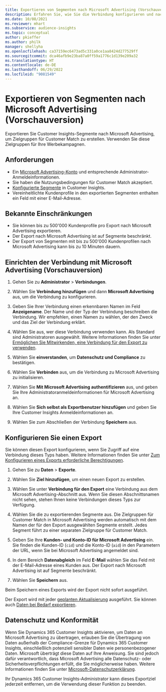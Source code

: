 ```yaml
---
title: Exportieren von Segmenten nach Microsoft Advertising (Vorschauversion)
description: Erfahren Sie, wie Sie die Verbindung konfigurieren und nach Microsoft Advertising exportieren.
ms.date: 10/08/2021
ms.reviewer: mhart
ms.subservice: audience-insights
ms.topic: conceptual
author: pkieffer
ms.author: philk
manager: shellyha
ms.openlocfilehash: ca37159ec6473ad5c331a0ce1aa8424d277529ff
ms.sourcegitcommit: dca46afb9e23ba87a0ff59a1776c1d139e209a32
ms.translationtype: HT
ms.contentlocale: de-DE
ms.lasthandoff: 06/29/2022
ms.locfileid: "9081549"
---
```

# <a name="export-segments-to-microsoft-advertising-preview"></a>Exportieren von Segmenten nach Microsoft Advertising (Vorschauversion)

Exportieren Sie Customer Insights-Segmente nach Microsoft Advertising, um Zielgruppen für Customer Match zu erstellen. Verwenden Sie diese Zielgruppen für Ihre Werbekampagnen.

## <a name="prerequisites"></a>Anforderungen

-   Ein [Microsoft Advertising-Konto](https://ads.microsoft.com/) und entsprechende Administrator-Anmeldeinformationen.
-   Sie haben die Nutzungsbedingungen für Customer Match akzeptiert. 
-   [Konfigurierte Segmente](segments.md) in Customer Insights.
-   Vereinheitlichte Kundenprofile in den exportierten Segmenten enthalten ein Feld mit einer E-Mail-Adresse.

## <a name="known-limitations"></a>Bekannte Einschränkungen

- Sie können bis zu 500'000 Kundenprofile pro Export nach Microsoft Advertising exportieren.
- Der Export nach Microsoft Advertising ist auf Segmente beschränkt.
- Der Export von Segmenten mit bis zu 500'000 Kundenprofilen nach Microsoft Advertising kann bis zu 10 Minuten dauern. 


## <a name="set-up-the-connection-to-microsoft-advertising"></a>Einrichten der Verbindung mit Microsoft Advertising (Vorschauversion)

1. Gehen Sie zu **Administrator** > **Verbindungen**.

1. Wählen Sie **Verbindung hinzufügen** und dann **Microsoft Advertising** aus, um die Verbindung zu konfigurieren.

1. Geben Sie Ihrer Verbindung einen erkennbaren Namen im Feld **Anzeigename**. Der Name und der Typ der Verbindung beschreiben die Verbindung. Wir empfehlen, einen Namen zu wählen, der den Zweck und das Ziel der Verbindung erklärt.

1. Wählen Sie aus, wer diese Verbindung verwenden kann. Als Standard sind Administratoren ausgewählt. Weitere Informationen finden Sie unter [Ermöglichen Sie Mitwirkenden, eine Verbindung für den Export zu verwenden](connections.md#allow-contributors-to-use-a-connection-for-exports).

1. Wählen Sie **einverstanden**, um **Datenschutz und Compliance** zu bestätigen.

1. Wählen Sie **Verbinden** aus, um die Verbindung zu Microsoft Advertising zu initialisieren.

1. Wählen Sie **Mit Microsoft Advertising authentifizieren** aus, und geben Sie Ihre Administratoranmeldeinformationen für Microsoft Advertising an.

1. Wählen Sie **Sich selbst als Exportbenutzer hinzufügen** und geben Sie Ihre Customer Insights Anmeldeinformationen an.

1. Wählen Sie zum Abschließen der Verbindung **Speichern** aus.

## <a name="configure-an-export"></a>Konfigurieren Sie einen Export

Sie können diesen Export konfigurieren, wenn Sie Zugriff auf eine Verbindung dieses Typs haben. Weitere Informationen finden Sie unter [Zum Konfigurieren eines Exports erforderliche Berechtigungen](export-destinations.md#set-up-a-new-export).

1. Gehen Sie zu **Daten** > **Exporte**.

1. Wählen Sie **Ziel hinzufügen**, um einen neuen Export zu erstellen.

1. Wählen Sie unter **Verbindung für den Export** eine Verbindung aus dem Microsoft Advertising-Abschnitt aus. Wenn Sie diesen Abschnittsnamen nicht sehen, stehen Ihnen keine Verbindungen dieses Typs zur Verfügung.

1. Wählen Sie die zu exportierenden Segmente aus. Die Zielgruppen für Customer Match in Microsoft Advertising werden automatisch mit dem Namen der für den Export ausgewählten Segmente erstellt. Jedes Segment führt zu einer separaten Zielgruppe für Customer Match. 

1. Geben Sie Ihre **Kunden- und Konto-ID für Microsoft Advertising** ein. Sie finden die Kunden-ID (`cid`) und die Konto-ID (`aid`) in den Parametern der URL, wenn Sie bei Microsoft Advertising angemeldet sind.

1. In dem Bereich **Datenabgleich** im Feld **E-Mail** wählen Sie das Feld mit der E-Mail-Adresse eines Kunden aus. Der Export nach Microsoft Advertising ist auf Segmente beschränkt.

1. Wählen Sie **Speichern** aus.

Beim Speichern eines Exports wird der Export nicht sofort ausgeführt.

Der Export wird mit jeder [geplanten Aktualisierung](system.md#schedule-tab) ausgeführt. Sie können auch [Daten bei Bedarf exportieren](export-destinations.md#run-exports-on-demand). 


## <a name="data-privacy-and-compliance"></a>Datenschutz und Konformität

Wenn Sie Dynamics 365 Customer Insights aktivieren, um Daten an Microsoft Advertising zu übertragen, erlauben Sie die Übertragung von Daten außerhalb der Compliance-Grenze für Dynamics 365 Customer Insights, einschließlich potenziell sensibler Daten wie personenbezogener Daten. Microsoft überträgt diese Daten auf Ihre Anweisung. Sie sind jedoch dafür verantwortlich, dass Microsoft Advertising alle Datenschutz- oder Sicherheitsverpflichtungen erfüllt, die Sie möglicherweise haben. Weitere Informationen finden Sie unter [Microsoft-Datenschutzerklärung](https://go.microsoft.com/fwlink/?linkid=396732).

Ihr Dynamics 365 Customer Insights-Administrator kann dieses Exportziel jederzeit entfernen, um die Verwendung dieser Funktion zu beenden.
